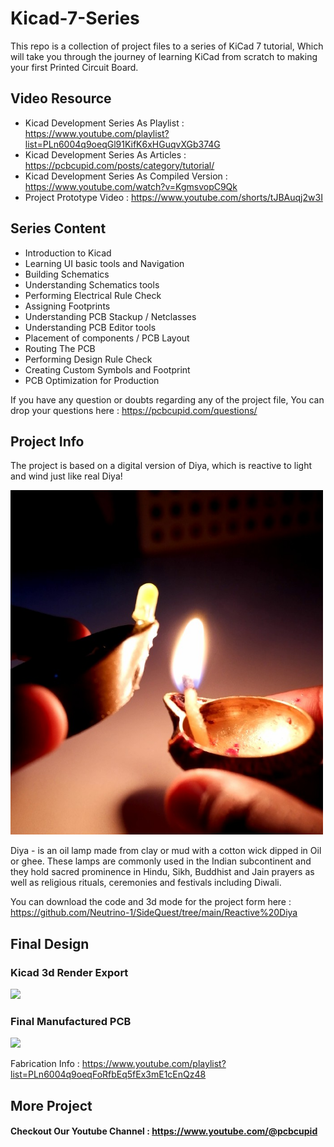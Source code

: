 # Kicad-7-Series
This repo is a collection of project files to a series of KiCad 7 tutorial, Which will take you through the journey of learning KiCad from scratch to making your first Printed Circuit Board.
 
 ## Video Resource
  
 * Kicad Development Series As Playlist : https://www.youtube.com/playlist?list=PLn6004q9oeqGl91KifK6xHGuqvXGb374G
 * Kicad Development Series As Articles : https://pcbcupid.com/posts/category/tutorial/
 * Kicad Development Series As Compiled Version : https://www.youtube.com/watch?v=KgmsvopC9Qk
 * Project Prototype Video : https://www.youtube.com/shorts/tJBAuqj2w3I

## Series Content
* Introduction to Kicad
* Learning UI basic tools and Navigation
* Building Schematics
* Understanding Schematics tools
* Performing Electrical Rule Check
* Assigning Footprints
* Understanding PCB Stackup / Netclasses
* Understanding PCB Editor tools
* Placement of components / PCB Layout 
* Routing The PCB
* Performing Design Rule Check
* Creating Custom Symbols and Footprint
* PCB Optimization for Production
 
If you have any question or doubts regarding any of the project file, You can drop your questions here : https://pcbcupid.com/questions/

## Project Info

The project is based on a digital version of Diya, which is reactive to light and wind just like real Diya!

<img src="https://github.com/Neutrino-1/SideQuest/blob/main/Reactive%20Diya/Demo/Testing%20with%20light.jpg" width="500" />

Diya - is an oil lamp made from clay or mud with a cotton wick dipped in Oil or ghee. These lamps are commonly used in the Indian subcontinent and they hold sacred prominence in Hindu, Sikh, Buddhist and Jain prayers as well as religious rituals, ceremonies and festivals including Diwali.

You can download the code and 3d mode for the project form here : https://github.com/Neutrino-1/SideQuest/tree/main/Reactive%20Diya

## Final Design 

### Kicad 3d Render Export
<img src="https://github.com/pcbcupid/Kicad-7-Series/blob/main/Demo%20Files/Final%20PCB%20Kicad%20Export.png" width="500" />

### Final Manufactured PCB
<img src="https://github.com/pcbcupid/Kicad-7-Series/blob/main/Demo%20Files/Final%20PCB.jpeg" width="500" />

Fabrication Info : https://www.youtube.com/playlist?list=PLn6004q9oeqFoRfbEq5fEx3mE1cEnQz48

## More Project  

#### Checkout Our Youtube Channel : https://www.youtube.com/@pcbcupid


